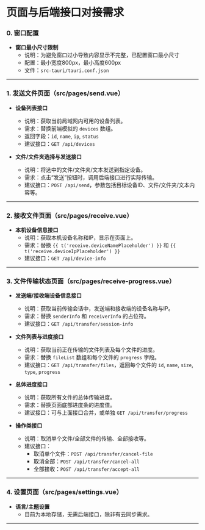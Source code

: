 # 页面与后端接口对接需求

### 0. 窗口配置

- **窗口最小尺寸限制**
  - 说明：为避免窗口过小导致内容显示不完整，已配置窗口最小尺寸
  - 配置：最小宽度800px，最小高度600px
  - 文件：`src-tauri/tauri.conf.json`

---

### 1. 发送文件页面（src/pages/send.vue）

- **设备列表接口**
  - 说明：获取当前局域网内可用的设备列表。
  - 需求：替换前端模拟的 `devices` 数组。
  - 返回字段：`id`, `name`, `ip`, `status`
  - 建议接口：`GET /api/devices`

- **文件/文件夹选择与发送接口**
  - 说明：将选中的文件/文件夹/文本发送到指定设备。
  - 需求：点击“发送”按钮时，调用后端接口进行实际传输。
  - 建议接口：`POST /api/send`，参数包括目标设备ID、文件/文件夹/文本内容等。

---

### 2. 接收文件页面（src/pages/receive.vue）

- **本机设备信息接口**
  - 说明：获取本机设备名称和IP，显示在页面上。
  - 需求：替换 `{{ t('receive.deviceNamePlaceholder') }}` 和 `{{ t('receive.deviceIpPlaceholder') }}`
  - 建议接口：`GET /api/device-info`

---

### 3. 文件传输状态页面（src/pages/receive-progress.vue）

- **发送端/接收端设备信息接口**
  - 说明：获取当前传输会话中，发送端和接收端的设备名称与IP。
  - 需求：替换 `senderInfo` 和 `receiverInfo` 的占位符。
  - 建议接口：`GET /api/transfer/session-info`

- **文件列表与进度接口**
  - 说明：获取当前正在传输的文件列表及每个文件的进度。
  - 需求：替换 `fileList` 数组和每个文件的 `progress` 字段。
  - 建议接口：`GET /api/transfer/files`，返回每个文件的 `id`, `name`, `size`, `type`, `progress`

- **总体进度接口**
  - 说明：获取所有文件的总体传输进度。
  - 需求：替换页面底部进度条的进度值。
  - 建议接口：可与上面接口合并，或单独 `GET /api/transfer/progress`

- **操作类接口**
  - 说明：取消单个文件/全部文件的传输、全部接收等。
  - 建议接口：
    - 取消单个文件：`POST /api/transfer/cancel-file`
    - 取消全部：`POST /api/transfer/cancel-all`
    - 全部接收：`POST /api/transfer/accept-all`

---

### 4. 设置页面（src/pages/settings.vue）

- **语言/主题设置**
  - 目前为本地存储，无需后端接口，除非有云同步需求。

---
